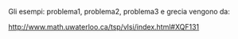 Gli esempi: problema1, problema2, problema3 e grecia vengono da:

http://www.math.uwaterloo.ca/tsp/vlsi/index.html#XQF131



